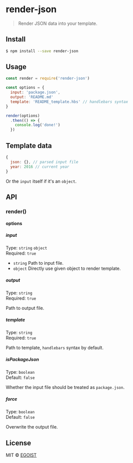 # render-json

> Render JSON data into your template.

## Install

```bash
$ npm install --save render-json
```

## Usage

```js
const render = require('render-json')

const options = {
  input: 'package.json',
  output: 'README.md'
  template: 'README_template.hbs' // handlebars syntax
}

render(options)
  .then(() => {
    console.log('done!')
  })
```

## Template data

```js
{
  json: {}, // parsed input file
  year: 2016 // current year
}
```

Or the `input` itself if it's an `object`.

## API

### render(<options>)

#### options

##### input

Type: `string` `object`<br>
Required: `true`

- `string` Path to input file.
- `object` Directly use given object to render template.

##### output

Type: `string`<br>
Required: `true`

Path to output file.

##### template

Type: `string`<br>
Required: `true`

Path to template, `handlebars` syntax by default.

##### isPackageJson

Type: `boolean`<br>
Default: `false`

Whether the input file should be treated as `package.json`.

##### force

Type: `boolean`<br>
Default: `false`

Overwrite the output file.

## License

MIT &copy; [EGOIST](https://github.com/egoist)
